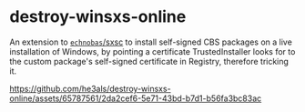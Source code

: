 # destroy-winsxs-online
An extension to [`echnobas`/sxsc](https://github.com/echnobas/sxsc) to install self-signed CBS packages on a live installation of Windows, by pointing a certificate TrustedInstaller looks for to the custom package's self-signed certificate in Registry, therefore tricking it.

https://github.com/he3als/destroy-winsxs-online/assets/65787561/2da2cef6-5e71-43bd-b7d1-b56fa3bc83ac
